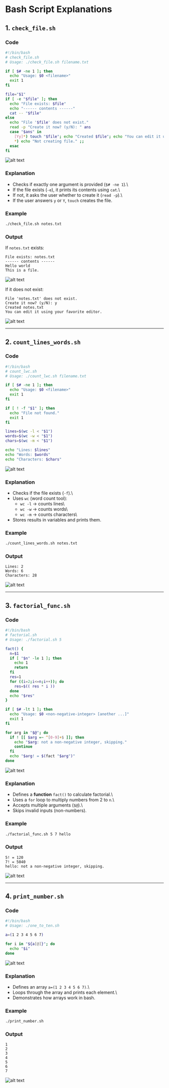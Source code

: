 # Bash Script Explanations

## 1. `check_file.sh`

### Code

``` bash
#!/bin/bash
# check_file.sh
# Usage: ./check_file.sh filename.txt

if [ $# -ne 1 ]; then
  echo "Usage: $0 <filename>"
  exit 1
fi

file="$1"
if [ -e "$file" ]; then
  echo "File exists: $file"
  echo "------ contents ------"
  cat -- "$file"
else
  echo "File '$file' does not exist."
  read -p "Create it now? (y/N): " ans
  case "$ans" in
    [Yy]*) touch "$file"; echo "Created $file"; echo "You can edit it using your favorite editor." ;;
    *) echo "Not creating file." ;;
  esac
fi
```

![alt text](imageuni7/nfielche.png)

### Explanation

-   Checks if exactly one argument is provided (`$# -ne 1`).\
-   If the file exists (`-e`), it prints its contents using `cat`.\
-   If not, it asks the user whether to create it (`read -p`).\
-   If the user answers `y` or `Y`, `touch` creates the file.

### Example

``` bash
./check_file.sh notes.txt
```

### Output

If `notes.txt` exists:

    File exists: notes.txt
    ------ contents ------
    Hello world
    This is a file.

![alt text](imageuni7/checkfile2.png)

If it does not exist:

    File 'notes.txt' does not exist.
    Create it now? (y/N): y
    Created notes.txt
    You can edit it using your favorite editor.

![alt text](imageuni7/checkfiel1.png)

------------------------------------------------------------------------

## 2. `count_lines_words.sh`

### Code

``` bash
#!/bin/bash
# count_lwc.sh
# Usage: ./count_lwc.sh filename.txt

if [ $# -ne 1 ]; then
  echo "Usage: $0 <filename>"
  exit 1
fi

if [ ! -f "$1" ]; then
  echo "File not found."
  exit 1
fi

lines=$(wc -l < "$1")
words=$(wc -w < "$1")
chars=$(wc -m < "$1")

echo "Lines: $lines"
echo "Words: $words"
echo "Characters: $chars"
```

![alt text](imageuni7/ncountline.png)

### Explanation

-   Checks if the file exists (`-f`).\
-   Uses `wc` (word count tool):
    -   `wc -l` → counts lines\
    -   `wc -w` → counts words\
    -   `wc -m` → counts characters\
-   Stores results in variables and prints them.

### Example

``` bash
./count_lines_words.sh notes.txt
```

### Output

    Lines: 2
    Words: 6
    Characters: 28

![alt text](imageuni7/countline.png)

------------------------------------------------------------------------

## 3. `factorial_func.sh`

### Code

``` bash
#!/bin/bash
# factorial.sh
# Usage: ./factorial.sh 5

fact() {
  n=$1
  if [ "$n" -le 1 ]; then
    echo 1
    return
  fi
  res=1
  for ((i=2;i<=n;i++)); do
    res=$(( res * i ))
  done
  echo "$res"
}

if [ $# -lt 1 ]; then
  echo "Usage: $0 <non-negative-integer> [another ...]"
  exit 1
fi

for arg in "$@"; do
  if ! [[ $arg =~ ^[0-9]+$ ]]; then
    echo "$arg: not a non-negative integer, skipping."
    continue
  fi
  echo "$arg! = $(fact "$arg")"
done
```

![alt text](imageuni7/nfactfunc.png)

### Explanation

-   Defines a **function** `fact()` to calculate factorial.\
-   Uses a `for` loop to multiply numbers from 2 to `n`.\
-   Accepts multiple arguments (`$@`).\
-   Skips invalid inputs (non-numbers).

### Example

``` bash
./factorial_func.sh 5 7 hello
```

### Output

    5! = 120
    7! = 5040
    hello: not a non-negative integer, skipping.


![alt text](imageuni7/factfunto.png)

------------------------------------------------------------------------

## 4. `print_number.sh`

### Code

``` bash
#!/bin/bash
# Usage: ./one_to_ten.sh

a=(1 2 3 4 5 6 7)

for i in "${a[@]}"; do
  echo "$i"
done
```

![alt text](imageuni7/nprintnum.png)

### Explanation

-   Defines an array `a=(1 2 3 4 5 6 7)`.\
-   Loops through the array and prints each element.\
-   Demonstrates how arrays work in bash.

### Example

``` bash
./print_number.sh
```

### Output

    1
    2
    3
    4
    5
    6
    7

![alt text](imageuni7/outpirntnum.png)
